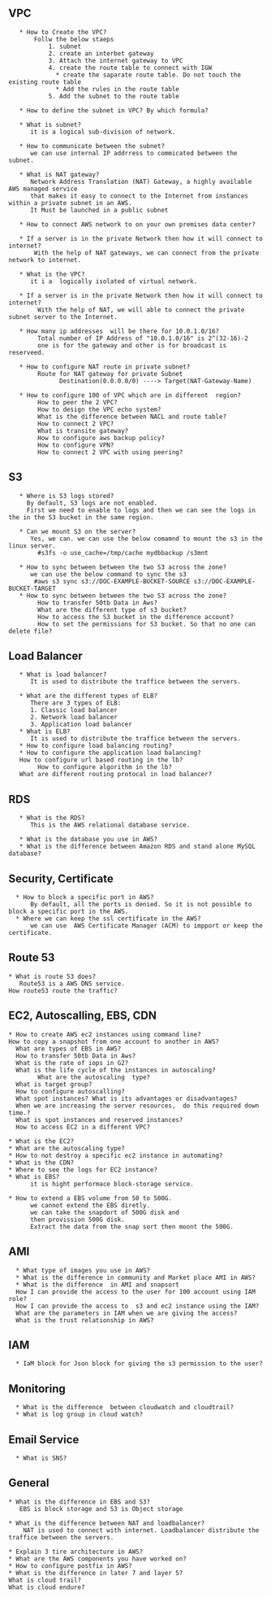VPC
---
       * How to Create the VPC?
           Follw the below staeps
               1. subnet
               2. create an interbet gateway
               3. Attach the internet gateway to VPC
               4. create the route table to connect with IGW
                 * create the saparate route table. Do not touch the existing route table
                 * Add the rules in the route table
               5. Add the subnet to the route table

       * How to define the subnet in VPC? By which formula?

       * What is subnet?
          it is a logical sub-division of network.

       * How to communicate between the subnet?
          we can use internal IP addrress to commicated between the subnet.

       * What is NAT gateway?
          Network Address Translation (NAT) Gateway, a highly available AWS managed service 
          that makes it easy to connect to the Internet from instances within a private subnet in an AWS.
          It Must be launched in a public subnet

       * How to connect AWS network to on your own premises data center?

       * If a server is in the private Network then how it will connect to internet?
           With the help of NAT gateways, we can connect from the private network to internet.

       * What is the VPC?
          it i a  logically isolated of virtual network.
          
       * If a server is in the private Network then how it will connect to internet?
            With the help of NAT, we will able to connect the private subnet server to the Internet.
            
       * How many ip addresses  will be there for 10.0.1.0/16?
            Total number of IP Address of "10.0.1.0/16" is 2^(32-16)-2
            one is for the gateway and other is for broadcast is reserveed.
            
       * How to configure NAT route in private subnet?
            Route for NAT gateway for private Subnet
                  Destination(0.0.0.0/0) ----> Target(NAT-Gateway-Name)
                  
       * How to configure 100 of VPC which are in different  region?
            How to peer the 2 VPC?
            How to design the VPC echo system?
            What is the difference between NACL and route table?
            How to connect 2 VPC?
            What is transite gateway?
            How to configure aws backup policy?
            How to configure VPN?
            How to connect 2 VPC with using peering?
S3
---
       * Where is S3 logs stored?
         By default, S3 logs are not enabled.
         First we need to enable to logs and then we can see the logs in the in the S3 bucket in the same region.

       * Can we mount S3 on the server?
          Yes, we can. we can use the below comamnd to mount the s3 in the linux server.
            #s3fs -o use_cache=/tmp/cache mydbbackup /s3mnt

       * How to sync between between the two S3 across the zone?
          we can use the below command to sync the s3
           #aws s3 sync s3://DOC-EXAMPLE-BUCKET-SOURCE s3://DOC-EXAMPLE-BUCKET-TARGET
       * How to sync between between the two S3 across the zone?
            How to transfer 50tb Data in Aws?
            What are the different type of s3 bucket?
            How to access the S3 bucket in the difference account?
            How to set the permissions for S3 bucket. So that no one can delete file?




Load Balancer
----
       * What is load balancer?
          It is used to distribute the traffice between the servers.

       * What are the different types of ELB?
          There are 3 types of ELB:
          1. Classic load balancer
          2. Network load balancer
          3. Application load balancer
       * What is ELB?
          It is used to distribute the traffice between the servers.
       * How to configure load balancing routing?
       * How to configure the application load balancing?
       How to configure url based routing in the lb?
            How to configure algorithm in the lb?
       What are different routing protocal in load balancer?

    
RDS
----
       * What is the RDS?
          This is the AWS relational database service.

       * What is the database you use in AWS?
       * What is the difference between Amazon RDS and stand alone MySQL database?

Security, Certificate
----
      * How to block a specific port in AWS?
          By default, all the ports is denied. So it is not possible to block a specific port in the AWS.
      * Where we can keep the ssl certificate in the AWS?
          we can use  AWS Certificate Manager (ACM) to impport or keep the certificate.

Route 53
---
    * What is route 53 does?
       Route53 is a AWS DNS service.
    How route53 route the traffic?
   
EC2, Autoscalling, EBS, CDN
---
    * How to create AWS ec2 instances using command line?
    How to copy a snapshot from one account to another in AWS?
      What are types of EBS in AWS?
      How to transfer 50tb Data in Aws?
      What is the rate of iops in G2?
      What is the life cycle of the instances in autoscaling?
            What are the autoscaling  type?
      What is target group?
      How to configure autoscalling?
      What spot instances? What is its advantages or disadvantages?
      When we are increasing the server resources,  do this required down time.?
      What is spot instances and reserved instances?
      How to access EC2 in a different VPC?

    * What is the EC2?
    * What are the autoscaling type?
    * How to not destroy a specific ec2 instance in automating?
    * What is the CDN?
    * Where to see the logs for EC2 instance?
    * What is EBS?
          it is hight performace block-storage service.
          
    * How to extend a EBS volume from 50 to 500G.
          we cannot extend the EBS diretly. 
          we can take the snapdort of 500G disk and 
          then provission 500G disk. 
          Extract the data from the snap sort then moont the 500G.

AMI
---
      * What type of images you use in AWS?
      * What is the difference in community and Market place AMI in AWS?
      * What is the difference  in AMI and snapsort
      How I can provide the access to the user for 100 account using IAM role?
      How I can provide the access to  s3 and ec2 instance using the IAM?
      What are the parameters in IAM when we are giving the access?
      What is the trust relationship in AWS?


IAM
---
      * IaM block for Json block for giving the s3 permission to the user?

Monitoring
-----
      * What is the difference  between cloudwatch and cloudtrail?
      * What is log group in cloud watch?

Email Service
-----
      * What is SNS?
  
General
---
    * What is the difference in EBS and S3?
       EBS is block storage and S3 is Object storage

    * What is the difference between NAT and loadbalancer?
        NAT is used to connect with internet. Loadbalancer distribute the traffice between the servers.
        
    * Explain 3 tire architecture in AWS?
    * What are the AWS components you have worked on?
    * How to configure postfix in AWS?
    * What is the difference in later 7 and layer 5?
    What is cloud trail?
    What is cloud endure?






